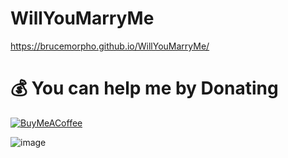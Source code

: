 # WillYouMarryMe

https://brucemorpho.github.io/WillYouMarryMe/

# 💰 You can help me by Donating
  [![BuyMeACoffee](https://img.shields.io/badge/Buy%20Me%20a%20Coffee-ffdd00?style=for-the-badge&logo=buy-me-a-coffee&logoColor=black)](https://buymeacoffee.com/xobruce)

![image](https://github.com/BruceMorpho/WillYouMarryMe/assets/130820625/b72baadc-8e95-459c-b6f8-589cfdcd68f2)



